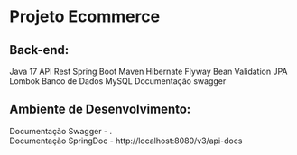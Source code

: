 <h1>Projeto Ecommerce</h1>


<h2>Back-end:</h2>
Java 17
API Rest
Spring Boot
Maven
Hibernate
Flyway
Bean Validation
JPA
Lombok
Banco de Dados MySQL
Documentação swagger

<h2>Ambiente de Desenvolvimento:</h2>
Documentação Swagger - <a href="http://localhost:8080/swagger-ui/index.html#/produto-controller/cadastrar"></a>.
<br>
Documentação SpringDoc - http://localhost:8080/v3/api-docs

